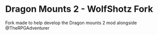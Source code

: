 # Dragon Mounts 2 - WolfShotz Fork
Fork made to help develop the Dragon mounts 2 mod alongside @TheRPGAdventurer
